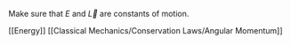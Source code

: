 Make sure that $E$ and $\vec{L}$ are constants of motion.

[[Energy]]
[[Classical Mechanics/Conservation Laws/Angular Momentum]]